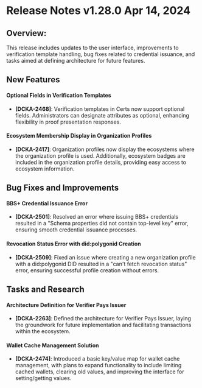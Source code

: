 # Release Notes v1.28.0 Apr 14, 2024

## Overview:

This release includes updates to the user interface, improvements to verification template handling, bug fixes related to credential issuance, and tasks aimed at defining architecture for future features.

## **New Features**

#### **Optional Fields in Verification Templates**

* **\[DCKA-2468]**: Verification templates in Certs now support optional fields. Administrators can designate attributes as optional, enhancing flexibility in proof presentation responses.

#### **Ecosystem Membership Display in Organization Profiles**

* **\[DCKA-2417]**: Organization profiles now display the ecosystems where the organization profile is used. Additionally, ecosystem badges are included in the organization profile details, providing easy access to ecosystem information.

## **Bug Fixes and Improvements**

#### **BBS+ Credential Issuance Error**

* **\[DCKA-2501]**: Resolved an error where issuing BBS+ credentials resulted in a "Schema properties did not contain top-level key" error, ensuring smooth credential issuance processes.

#### **Revocation Status Error with did:polygonid Creation**

* **\[DCKA-2509]**: Fixed an issue where creating a new organization profile with a did:polygonid DID resulted in a "can't fetch revocation status" error, ensuring successful profile creation without errors.

## **Tasks and Research**

#### **Architecture Definition for Verifier Pays Issuer**

* **\[DCKA-2263]**: Defined the architecture for Verifier Pays Issuer, laying the groundwork for future implementation and facilitating transactions within the ecosystem.

#### **Wallet Cache Management Solution**

* **\[DCKA-2474]**: Introduced a basic key/value map for wallet cache management, with plans to expand functionality to include limiting cached wallets, clearing old values, and improving the interface for setting/getting values.

